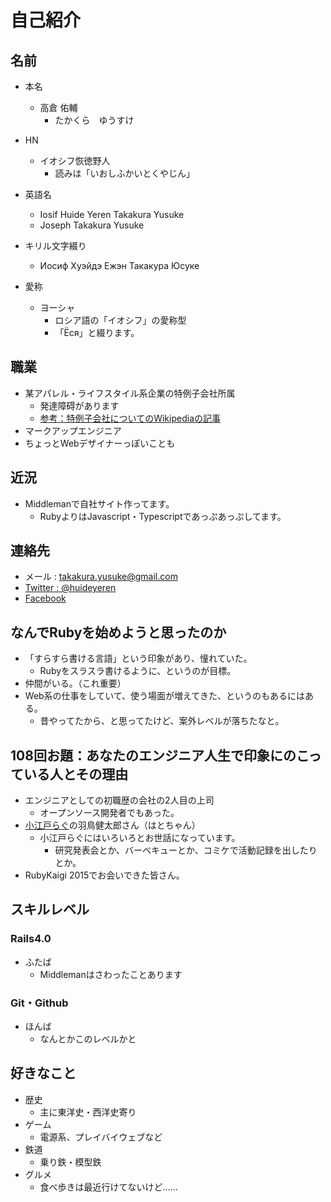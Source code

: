 # 自己紹介

## 名前

- 本名
  - 高倉 佑輔
    - たかくら　ゆうすけ

- HN
  - イオシフ恢徳野人
    - 読みは「いおしふかいとくやじん」

- 英語名
  - Iosif Huide Yeren Takakura Yusuke
  - Joseph Takakura Yusuke

- キリル文字綴り
  - Иосиф Хуэйдэ Ежэн Такакура Юсуке

- 愛称
  - ヨーシャ
    - ロシア語の「イオシフ」の愛称型
    - 「Ёся」と綴ります。

## 職業

- 某アパレル・ライフスタイル系企業の特例子会社所属
  - 発達障碍があります
  - [参考：特例子会社についてのWikipediaの記事](https://ja.wikipedia.org/wiki/%E7%89%B9%E4%BE%8B%E5%AD%90%E4%BC%9A%E7%A4%BE)
- マークアップエンジニア
- ちょっとWebデザイナーっぽいことも

## 近況

- Middlemanで自社サイト作ってます。
  - RubyよりはJavascript・Typescriptであっぷあっぷしてます。

## 連絡先

- メール : takakura.yusuke@gmail.com
- [Twitter : @huideyeren](https://twitter.com/huideyeren)
- [Facebook](https://www.facebook.com/iosif.takakura.yusuke)

## なんでRubyを始めようと思ったのか

- 「すらすら書ける言語」という印象があり、憧れていた。
  - Rubyをスラスラ書けるように、というのが目標。
- 仲間がいる。（これ重要）
- Web系の仕事をしていて、使う場面が増えてきた、というのもあるにはある。
  - 昔やってたから、と思ってたけど、案外レベルが落ちたなと。

## 108回お題：あなたのエンジニア人生で印象にのこっている人とその理由

- エンジニアとしての初職歴の会社の2人目の上司
  - オープンソース開発者でもあった。
- [小江戸らぐ](http://hatochan.dyndns.org/koedolug/)の羽鳥健太郎さん（はとちゃん）
  - 小江戸らぐにはいろいろとお世話になっています。
    - 研究発表会とか、バーベキューとか、コミケで活動記録を出したりとか。
- RubyKaigi 2015でお会いできた皆さん。

## スキルレベル

### Rails4.0

- ふたば
  - Middlemanはさわったことあります

### Git・Github

- ほんば
  - なんとかこのレベルかと

## 好きなこと

- 歴史
  - 主に東洋史・西洋史寄り
- ゲーム
  - 電源系、プレイバイウェブなど
- 鉄道
  - 乗り鉄・模型鉄
- グルメ
  - 食べ歩きは最近行けてないけど……
